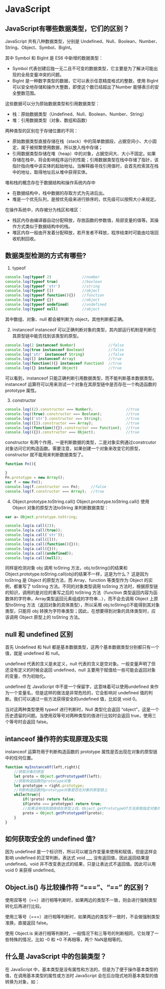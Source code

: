 # JavaScript
## JavaScript有哪些数据类型，它们的区别？
JavaScript 共有八种数据类型，分别是 Undefined、Null、Boolean、Number、String、Object、Symbol、BigInt。

其中 Symbol 和 BigInt 是 ES6 中新增的数据类型：
* Symbol 代表创建后独一无二且不可变的数据类型，它主要是为了解决可能出现的全局变量冲突的问题。
* BigInt 是一种数字类型的数据，它可以表示任意精度格式的整数，使用 BigInt 可以安全地存储和操作大整数，即使这个数已经超出了Number 能够表示的安全整数范围。

这些数据可以分为原始数据类型和引用数据类型：
* 栈：原始数据类型（Undefined、Null、Boolean、Number、String）
* 堆：引用数据类型（对象、数组和函数）

两种类型的区别在于存储位置的不同：
* 原始数据类型直接存储在栈（stack）中的简单数据段，占据空间小、大小固定，属于被频繁使用数据，所以放入栈中存储；
* 引用数据类型存储在堆（heap）中的对象，占据空间大、大小不固定。如果存储在栈中，将会影响程序运行的性能；引用数据类型在栈中存储了指针，该指针指向堆中该实体的起始地址。当解释器寻找引用值时，会首先检索其在栈中的地址，取得地址后从堆中获得实体。

堆和栈的概念存在于数据结构和操作系统内存中
* 在数据结构中，栈中数据的存取方式为先进后出。
* 堆是一个优先队列，是按优先级来进行排序的，优先级可以按照大小来规定。

在操作系统中，内存被分为栈区和堆区：
* 栈区内存由编译器自动分配释放，存放函数的参数值，局部变量的值等。其操作方式类似于数据结构中的栈。
* 堆区内存一般由开发着分配释放，若开发者不释放，程序结束时可能由垃圾回收机制回收。

## 数据类型检测的方式有哪些?
1. typeof

```js
console.log(typeof 2)              //number
console.log(typeof true)           //boolean
console.log(typeof 'str')          //string
console.log(typeof [])             //object
console.log(typeof function(){})   //function
console.log(typeof {})             //object
console.log(typeof undefined)      //undefined
console.log(typeof null)           //object
```

其中数组、对象、null 都会被判断为 object，其他判断都正确。

2. instanceof
instanceof 可以正确判断对象的类型，其内部运行机制是判断在其原型链中能否找到该类型的原型。

```js
console.log(2 instanceof Number)               //false
console.log(true instanceof Boolean)           //false
console.log('str' instanceof String)           //false
console.log([] instanceof Array)               //true
console.log(function(){} instanceof Function)  //true
console.log({} instanceof Object)              //true
```

可以看到，instanceof 只能正确判断引用数据类型，而不能判断基本数据类型。instanceof 运算符可以用来测试一个对象在其原型链中是否存在一个构造函数的 prototype 属性。

3. constructor
```js
console.log((2).constructor === Number);               //true
console.log((true).constructor === Boolean);           //true
console.log(('str').constructor === String);           //true
console.log(([]).constructor === Array);               //true
console.log((function(){}).constructor === Function);  //true
console.log(({}).constructor === Object);              //true
```

constructor 有两个作用，一是判断数据的类型，二是对象实例通过constrcutor 对象访问它的构造函数。需要注意，如果创建一个对象来改变它的原型，constructor 就不能用来判断数据类型了。

```js
function Fn(){

}
Fn.prototype = new Array();
var f = new Fn();
console.log(f.constructor === Fn);     //false
console.log(f.constructor === Array);  //true
```

4. Object.prototype.toString.call()
Object.prototype.toString.call() 使用 Object 对象的原型方法toString 来判断数据类型：
```js
var a= Object.prototype.toString;

console.log(a.call(2));
console.log(a.call(true));
console.log(a.call('str'));
console.log(a.call([]));
console.log(a.call(function(){}));
console.log(a.call({}));
console.log(a.call(undefined));
console.log(a.call(null));
```

同样是检测对象 obj 调用 toString 方法，obj.toString()的结果和Object.prototype.toString.call(obj)的结果不一样，这是为什么？
这是因为 toString 是 Object 的原型方法，而 Array、function 等类型作为 Object 的实例，都重写了 toString 方法。不同的对象类型调用 toString 方法时，根据原型链的知识，调用的是对应的重写之后的 toString 方法（function 类型返回内容为函数体的字符串，Array类型返回元素组成的字符串…），而不会去调用 Object 上原型toString 方法（返回对象的具体类型），所以采用 obj.toString()不能得到其对象类型，只能将 obj 转换为字符串类型；因此，在想要得到对象的具体类型时，应该调用 Object 原型上的 toString 方法。

## null 和 undefined 区别
首先 Undefined 和 Null 都是基本数据类型，这两个基本数据类型分别都只有一个值，就是 undefined 和 null。

undefined 代表的含义是未定义，null 代表的含义是空对象。一般变量声明了但还没有定义的时候会返回 undefined，null 主要用于赋值给一些可能会返回对象的变量，作为初始化。

undefined 在 JavaScript 中不是一个保留字，这意味着可以使用undefined 来作为一个变量名，但是这样的做法是非常危险的，它会影响对 undefined 值的判断。我们可以通过一些方法获得安全的undefined 值，比如说 void 0。

当对这两种类型使用 typeof 进行判断时，Null 类型化会返回 “object”，这是一个历史遗留的问题。当使用双等号对两种类型的值进行比较时会返回 true，使用三个等号时会返回 false。

## intanceof 操作符的实现原理及实现
instanceof 运算符用于判断构造函数的 prototype 属性是否出现在对象的原型链中的任何位置。

```js
function myInstanceOf(left,right){
    //获取对象的原型
    let proto = Object.getPrototypeOf(left);
    //获取构造函数的prototype对象
    let prototype = right.prototype;
    //判断构造函数的prototype对象是否在对象的原型链上
    while(true){
        if(!proto) return false;
        if(proto === prototype) return true;
        //如果没有找到就继续在原型上找，Object.getPrototypeOf方法获取指定对象的原型
        proto = Object.getPrototypeOf(proto);
    }
}
```

## 如何获取安全的 undefined 值?
因为 undefined 是一个标识符，所以可以被当作变量来使用和赋值，但是这样会影响 undefined 的正常判断。表达式 void ___ 没有返回值，因此返回结果是 undefined。void 并不改变表达式的结果，只是让表达式不返回值。因此可以用 void 0 来获得 undefined。

## Object.is() 与比较操作符 “===”、“==” 的区别？
使用双等号（==）进行相等判断时，如果两边的类型不一致，则会进行强制类型转化后再进行比较。

使用三等号（===）进行相等判断时，如果两边的类型不一致时，不会做强制类型准换，直接返回 false。

使用 Object.is 来进行相等判断时，一般情况下和三等号的判断相同，它处理了一些特殊的情况，比如 -0 和 +0 不再相等，两个 NaN是相等的。

## 什么是 JavaScript 中的包装类型？
在 JavaScript 中，基本类型是没有属性和方法的，但是为了便于操作基本类型的值，在调用基本类型的属性或方法时 JavaScript 会在后台隐式地将基本类型的值转换为对象，如：